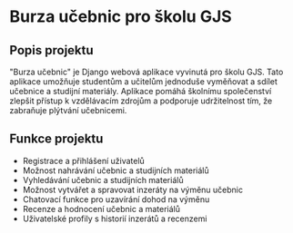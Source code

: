 # Burza učebnic pro školu GJS

## Popis projektu

"Burza učebnic" je Django webová aplikace vyvinutá pro školu GJS. Tato aplikace umožňuje studentům a učitelům jednoduše vyměňovat a sdílet učebnice a studijní materiály. Aplikace pomáhá školnímu společenství zlepšit přístup k vzdělávacím zdrojům a podporuje udržitelnost tím, že zabraňuje plýtvání učebnicemi.

## Funkce projektu

- Registrace a přihlášení uživatelů
- Možnost nahrávání učebnic a studijních materiálů
- Vyhledávání učebnic a studijních materiálů
- Možnost vytvářet a spravovat inzeráty na výměnu učebnic
- Chatovací funkce pro uzavírání dohod na výměnu
- Recenze a hodnocení učebnic a materiálů
- Uživatelské profily s historií inzerátů a recenzemi

